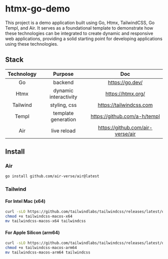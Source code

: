# htmx-go-demo

This project is a demo application built using Go, Htmx, TailwindCSS, Go Templ, and Air.
It serves as a foundational template to demonstrate how these technologies
can be integrated to create dynamic and responsive web applications, providing a solid starting point
for developing applications using these technologies.

## Stack

| Technology |        Purpose        |               Doc                |
|:----------:|:---------------------:|:--------------------------------:|
|     Go     |        backend        |         https://go.dev/          |
|    Htmx    | dynamic interactivity |        https://htmx.org/         |
|  Tailwind  |     styling, css      |     https://tailwindcss.com      |
|   Templ    |  template generation  |   https://github.com/a-h/templ   |
|    Air     |      live reload      | https://github.com/air-verse/air |

## Install

### Air

```sh
go install github.com/air-verse/air@latest
```

### Tailwind

#### For Intel Mac (x64)

```sh
curl -sLO https://github.com/tailwindlabs/tailwindcss/releases/latest/download/tailwindcss-macos-x64
chmod +x tailwindcss-macos-x64
mv tailwindcss-macos-x64 tailwindcss
```

#### For Apple Silicon (arm64)

```sh
curl -sLO https://github.com/tailwindlabs/tailwindcss/releases/latest/download/tailwindcss-macos-arm64
chmod +x tailwindcss-macos-arm64
mv tailwindcss-macos-arm64 tailwindcss
```